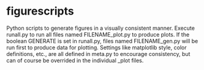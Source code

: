 # figurescripts
Python scripts to generate figures in a visually consistent manner.
Execute runall.py to run all files named FILENAME_plot.py to produce 
plots.
If the boolean GENERATE is set in runall.py, files named FILENAME_gen.py 
will be run first to produce data for plotting.
Settings like matplotlib style, color definitions, etc., are all defined in meta.py to encourage consistency, but can of course be overrided in the individual _plot files.
